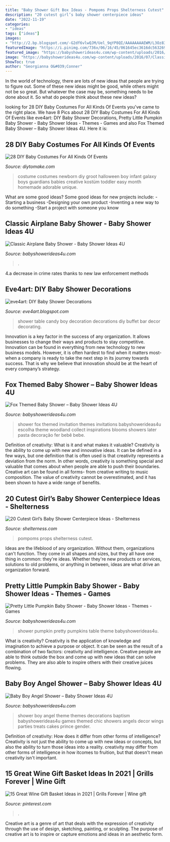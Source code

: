 ```yaml
---
title: "Baby Shower Gift Box Ideas - Pompoms Props Shelterness Cutest"
description: "20 cutest girl’s baby shower centerpiece ideas"
date: "2022-11-19"
categories:
- "ideas"
tags: ["ideas"]
images:
- "http://2.bp.blogspot.com/-G2df6vlwQJM/Uel_9qYP8QI/AAAAAAAAEWM/L3Oz83mT_kE/s1600/IMG_3891.JPG"
featuredImage: "https://i.pinimg.com/736x/06/16/45/061645ec3616dc563269073dc9a06349.jpg"
featured_image: "https://babyshowerideas4u.com/wp-content/uploads/2016/07/Classic-Airplane-Baby-Shower-Vintage-Decor.jpg"
image: "https://babyshowerideas4u.com/wp-content/uploads/2016/07/Classic-Airplane-Baby-Shower-Vintage-Decor.jpg"
ShowToc: true
author: "Georgianna O&#039;Conner"
---
```



In the world of technology, there are lots of new ideas that people are trying to figure out. Some of these new ideas might be good, while others might not be so great. But whatever the case may be, something needs to be done about it. So what do people think about these new ideas?

	

		
looking for 28 DIY Baby Costumes For All Kinds Of Events you've came to the right place. We have 8 Pics about 28 DIY Baby Costumes For All Kinds Of Events like eve4art: DIY Baby Shower Decorations, Pretty Little Pumpkin Baby Shower - Baby Shower Ideas - Themes - Games and also Fox Themed Baby Shower – Baby Shower Ideas 4U. Here it is:
		
    
## 28 DIY Baby Costumes For All Kinds Of Events

<img loading=lazy src="https://www.diytomake.com/wp-content/uploads/2016/03/Baby-Groot-DIY-Costume.jpg" onerror="this.onerror=null;this.src='https://tse4.mm.bing.net/th?id=OIP.nDAyYMO7rUkdfanS3-axigHaJ3&amp;pid=15.1';" alt="28 DIY Baby Costumes For All Kinds Of Events">

_Source: diytomake.com_

>costume costumes newborn diy groot halloween boy infant galaxy boys guardians babies creative kostüm toddler easy month homemade adorable unique. 

	

What are some good ideas?
Some good ideas for new projects include: 
-Starting a business 
-Designing your own product 
-Inventing a new way to do something 
-Start a project with someone you know

    
## Classic Airplane Baby Shower - Baby Shower Ideas 4U

<img loading=lazy src="https://babyshowerideas4u.com/wp-content/uploads/2016/07/Classic-Airplane-Baby-Shower-Vintage-Decor.jpg" onerror="this.onerror=null;this.src='https://tse2.mm.bing.net/th?id=OIP.ldCdocc_3hEh3ftBsexzTgHaLH&amp;pid=15.1';" alt="Classic Airplane Baby Shower - Baby Shower Ideas 4U">

_Source: babyshowerideas4u.com_

>. 

	

4.a decrease in crime rates thanks to new law enforcement methods

    
## Eve4art: DIY Baby Shower Decorations

<img loading=lazy src="http://2.bp.blogspot.com/-G2df6vlwQJM/Uel_9qYP8QI/AAAAAAAAEWM/L3Oz83mT_kE/s1600/IMG_3891.JPG" onerror="this.onerror=null;this.src='https://tse2.mm.bing.net/th?id=OIP.vZnWxC4sVE_94bZe_tIA8wHaFj&amp;pid=15.1';" alt="eve4art: DIY Baby Shower Decorations">

_Source: eve4art.blogspot.com_

>shower table candy boy decoration decorations diy buffet bar decor decorating. 

	

Innovation is a key factor in the success of any organization. It allows businesses to change their ways and products to stay competitive. Innovation can be found in everything from new technology to new business models. However, it is often hardest to find when it matters most- when a company is ready to take the next step in its journey towards success. That is why we believe that innovation should be at the heart of every company’s strategy.

    
## Fox Themed Baby Shower – Baby Shower Ideas 4U

<img loading=lazy src="https://babyshowerideas4u.com/wp-content/uploads/2014/05/fox-themed-shower-4.jpg" onerror="this.onerror=null;this.src='https://tse4.mm.bing.net/th?id=OIP.tsageoSInb10Ub_Po-fWwAHaJ2&amp;pid=15.1';" alt="Fox Themed Baby Shower – Baby Shower Ideas 4U">

_Source: babyshowerideas4u.com_

>shower fox themed invitation themes invitations babyshowerideas4u escolha theme woodland collect inspirations blooms showers later pasta decoração fer bebê bebe. 

	

Definition of creativity: What is it and what makes it valuable?
Creativity is the ability to come up with new and innovative ideas. It can be defined in a few ways, but one definition that is often used is that creativity represents a deviation from the norm. In other words, creativity is something special and valuable that comes about when people are able to push their boundaries. Creative art can be found in all forms- from creative writing to music composition. The value of creativity cannot be overestimated, and it has been shown to have a wide range of benefits.

    
## 20 Cutest Girl’s Baby Shower Centerpiece Ideas - Shelterness

<img loading=lazy src="https://i.shelterness.com/2017/03/10-a-glitter-mason-jar-with-letter-props-and-pompoms.jpg" onerror="this.onerror=null;this.src='https://tse3.mm.bing.net/th?id=OIP.7vdJUj2HmwRkqeDoc5ZWMQHaMM&amp;pid=15.1';" alt="20 Cutest Girl’s Baby Shower Centerpiece Ideas - Shelterness">

_Source: shelterness.com_

>pompoms props shelterness cutest. 

	

Ideas are the lifeblood of any organization. Without them, organizations can't function. They come in all shapes and sizes, but they all have one thing in common: they're ideas. Whether they're new products or services, solutions to old problems, or anything in between, ideas are what drive an organization forward.

    
## Pretty Little Pumpkin Baby Shower - Baby Shower Ideas - Themes - Games

<img loading=lazy src="https://babyshowerideas4u.com/wp-content/uploads/2018/03/Pretty-Little-Pumpkin-Baby-Shower-Dessert-Table.jpg" onerror="this.onerror=null;this.src='https://tse4.mm.bing.net/th?id=OIP.t8fOZBSxEVQdgjpzNx4_5AHaLG&amp;pid=15.1';" alt="Pretty Little Pumpkin Baby Shower - Baby Shower Ideas - Themes - Games">

_Source: babyshowerideas4u.com_

>shower pumpkin pretty pumpkins table theme babyshowerideas4u. 

	

What is creativity?
Creativity is the application of knowledge and imagination to achieve a purpose or object. It can be seen as the result of a combination of two factors: creativity and intelligence. Creative people are able to think outside the box and come up with new ideas that can solve problems. They are also able to inspire others with their creative juices flowing.

    
## Baby Boy Angel Shower – Baby Shower Ideas 4U

<img loading=lazy src="https://babyshowerideas4u.com/wp-content/uploads/2016/09/Baby-Boy-Angel-Shower-Treats-600x800.jpg" onerror="this.onerror=null;this.src='https://tse4.mm.bing.net/th?id=OIP.5BoCeAjiq2qLMtQk7wpzRAHaJ4&amp;pid=15.1';" alt="Baby Boy Angel Shower – Baby Shower Ideas 4U">

_Source: babyshowerideas4u.com_

>shower boy angel theme themes decorations baptism babyshowerideas4u games themed chic showers angels decor wings parties treats cakes prince gender. 

	

Definition of creativity: How does it differ from other forms of intelligence?
Creativity is not just the ability to come up with new ideas or concepts, but also the ability to turn those ideas into a reality. creativity may differ from other forms of intelligence in how itcomes to fruition, but that doesn't mean creativity isn't important.

    
## 15 Great Wine Gift Basket Ideas In 2021 | Grills Forever | Wine Gift

<img loading=lazy src="https://i.pinimg.com/736x/06/16/45/061645ec3616dc563269073dc9a06349.jpg" onerror="this.onerror=null;this.src='https://tse2.mm.bing.net/th?id=OIP.4DTxPChXZD3p5aza2K4yNAHaLH&amp;pid=15.1';" alt="15 Great Wine Gift Basket Ideas in 2021 | Grills Forever | Wine gift">

_Source: pinterest.com_

>. 

	

Creative art is a genre of art that deals with the expression of creativity through the use of design, sketching, painting, or sculpting. The purpose of creative art is to inspire or capture emotions and ideas in an aesthetic form.

